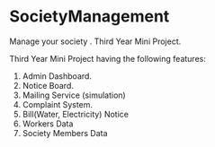 SocietyManagement
=================

Manage your society . Third Year Mini Project.

Third Year Mini Project having the following features:
1. Admin Dashboard.
2. Notice Board.
3. Mailing Service (simulation)
4. Complaint System.
5. Bill(Water, Electricity) Notice
6. Workers Data
7. Society Members Data
